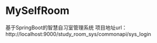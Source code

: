 # MySelfRoom
基于SpringBoot的智慧自习室管理系统
项目地址url：http://localhost:9000/study_room_sys/commonapi/sys_login

